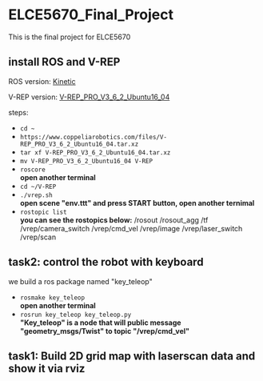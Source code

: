 # ELCE5670_Final_Project
This is the final project for ELCE5670
## install ROS and V-REP
ROS version: [Kinetic](http://wiki.ros.org/kinetic/Installation/Ubuntu)

V-REP version: [V-REP_PRO_V3_6_2_Ubuntu16_04](https://www.coppeliarobotics.com/files/V-REP_PRO_V3_6_2_Ubuntu16_04.tar.xz)

steps:
+ `cd ~`
+ `https://www.coppeliarobotics.com/files/V-REP_PRO_V3_6_2_Ubuntu16_04.tar.xz`
+ `tar xf V-REP_PRO_V3_6_2_Ubuntu16_04.tar.xz`
+ `mv V-REP_PRO_V3_6_2_Ubuntu16_04 V-REP`
+ `roscore`  
**open another terminal**
+ `cd ~/V-REP`
+ `./vrep.sh`  
**open scene "env.ttt" and press START button, open another ternimal**
+ `rostopic list`  
**you can see the rostopics below:** /rosout   /rosout_agg   /tf   /vrep/camera_switch   /vrep/cmd_vel   /vrep/image   /vrep/laser_switch    /vrep/scan

## task2: control the robot with keyboard
we build a ros package named "key_teleop"
+ `rosmake key_teleop`  
**open another terminal**
+ `rosrun key_teleop key_teleop.py`  
**"Key_teleop" is a node that will public message "geometry_msgs/Twist" to topic "/vrep/cmd_vel"**
## task1: Build 2D grid map with laserscan data and show it via rviz

